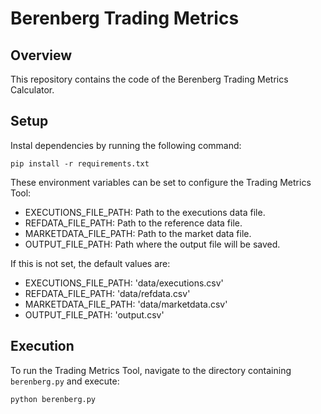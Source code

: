 # Berenberg Trading Metrics

## Overview
This repository contains the code of the Berenberg Trading Metrics Calculator.

## Setup
Instal dependencies by running the following command:

`pip install -r requirements.txt`

These environment variables can be set to configure the Trading Metrics Tool:

* EXECUTIONS_FILE_PATH: Path to the executions data file.
* REFDATA_FILE_PATH: Path to the reference data file.
* MARKETDATA_FILE_PATH: Path to the market data file.
* OUTPUT_FILE_PATH: Path where the output file will be saved.

If this is not set, the default values are:
* EXECUTIONS_FILE_PATH: 'data/executions.csv'
* REFDATA_FILE_PATH: 'data/refdata.csv'
* MARKETDATA_FILE_PATH: 'data/marketdata.csv'
* OUTPUT_FILE_PATH: 'output.csv'


## Execution
To run the Trading Metrics Tool, navigate to the directory containing `berenberg.py` and execute:
```sh
python berenberg.py
```

